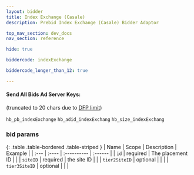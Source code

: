```yaml
---
layout: bidder
title: Index Exchange (Casale)
description: Prebid Index Exchange (Casale) Bidder Adaptor

top_nav_section: dev_docs
nav_section: reference

hide: true

biddercode: indexExchange

biddercode_longer_than_12: true

---
```



#### Send All Bids Ad Server Keys:
(truncated to 20 chars due to [DFP limit](https://support.google.com/dfp_premium/answer/1628457?hl=en#Key-values))

`hb_pb_indexExchange`
`hb_adid_indexExchang`
`hb_size_indexExchang`

### bid params

{: .table .table-bordered .table-striped }
| Name | Scope | Description | Example |
| :--- | :---- | :---------- | :------ |
| `id` | required | The placement ID |  |
| `siteID` | required | the site ID | |
| `tier2SiteID` | optional | | |
| `tier3SiteID` | optional | | |
